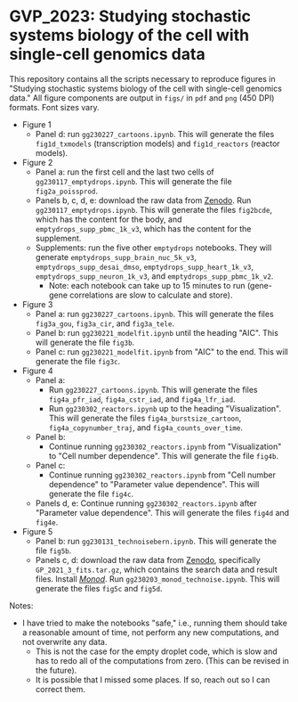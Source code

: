 # GVP_2023: Studying stochastic systems biology of the cell with single-cell genomics data

This repository contains all the scripts necessary to reproduce figures in "Studying stochastic systems biology of the cell with single-cell genomics data." All figure components are output in `figs/` in `pdf` and `png` (450 DPI) formats. Font sizes vary.

* Figure 1
  * Panel d: run `gg230227_cartoons.ipynb`. This will generate the files `fig1d_txmodels` (transcription models) and `fig1d_reactors` (reactor models).
* Figure 2
  * Panel a: run the first cell and the last two cells of `gg230117_emptydrops.ipynb`. This will generate the file `fig2a_poissprod`. 
  * Panels b, c, d, e: download the raw data from [Zenodo](https://zenodo.org/record/7694182). Run `gg230117_emptydrops.ipynb`. This will generate the files `fig2bcde`, which has the content for the body, and `emptydrops_supp_pbmc_1k_v3`, which has the content for the supplement.
  * Supplements: run the five other `emptydrops` notebooks. They will generate `emptydrops_supp_brain_nuc_5k_v3`, `emptydrops_supp_desai_dmso`, `emptydrops_supp_heart_1k_v3`, `emptydrops_supp_neuron_1k_v3`, and `emptydrops_supp_pbmc_1k_v2`. 
    * Note: each notebook can take up to 15 minutes to run (gene-gene correlations are slow to calculate and store).
* Figure 3
  * Panel a: run `gg230227_cartoons.ipynb`. This will generate the files `fig3a_gou`, `fig3a_cir`, and `fig3a_tele`.
  * Panel b: run `gg230221_modelfit.ipynb` until the heading "AIC". This will generate the file `fig3b`.
  * Panel c: run `gg230221_modelfit.ipynb` from "AIC" to the end. This will generate the file `fig3c`.
* Figure 4
  * Panel a: 
    * Run `gg230227_cartoons.ipynb`. This will generate the files `fig4a_pfr_iad`, `fig4a_cstr_iad`, and `fig4a_lfr_iad`.
    * Run `gg230302_reactors.ipynb` up to the heading "Visualization". This will generate the files `fig4a_burstsize_cartoon`, `fig4a_copynumber_traj`, and `fig4a_counts_over_time`. 
  * Panel b:
    * Continue running `gg230302_reactors.ipynb` from "Visualization" to "Cell number dependence". This will generate the file `fig4b`.
  * Panel c: 
    * Continue running `gg230302_reactors.ipynb` from "Cell number dependence" to "Parameter value dependence". This will generate the file `fig4c`.
  * Panels d, e: Continue running `gg230302_reactors.ipynb` after "Parameter value dependence". This will generate the files `fig4d` and `fig4e`.
* Figure 5
  * Panel b: run `gg230131_technoisebern.ipynb`. This will generate the file `fig5b`.
  * Panels c, d: download the raw data from [Zenodo](https://zenodo.org/record/7388133), specifically `GP_2021_3_fits.tar.gz`, which contains the search data and result files. Install [*Monod*](https://github.com/pachterlab/monod/tree/dev). Run `gg230203_monod_technoise.ipynb`. This will generate the files `fig5c` and `fig5d`. 
  
Notes:
* I have tried to make the notebooks "safe," i.e., running them should take a reasonable amount of time, not perform any new computations, and not overwrite any data. 
  * This is not the case for the empty droplet code, which is slow and has to redo all of the computations from zero. (This can be revised in the future).
  * It is possible that I missed some places. If so, reach out so I can correct them. 
